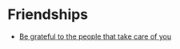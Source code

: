 # Friendships


 - [Be grateful to the people that take care of you](../Be%20grateful%20to%20the%20people%20that%20take%20care%20of%20you/index.md)
    
